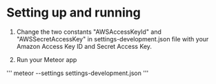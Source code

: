 # Setting up and running

1. Change the two constants "AWSAccessKeyId" and "AWSSecretAccessKey" in settings-development.json file with your Amazon Access Key ID and Secret Access Key.

2. Run your Meteor app

'''
meteor --settings settings-development.json
'''
